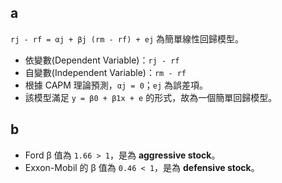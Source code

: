 
## a
`rj - rf = αj + βj (rm - rf) + ej` 為簡單線性回歸模型。

- 依變數(Dependent Variable)：`rj - rf`
- 自變數(Independent Variable)：`rm - rf`
- 根據 CAPM 理論預測，`αj = 0`；`ej` 為誤差項。
- 該模型滿足 `y = β0 + β1x + e` 的形式，故為一個簡單回歸模型。

## b
- Ford β 值為 `1.66 > 1`，是為 **aggressive stock**。
- Exxon-Mobil 的 β 值為 `0.46 < 1`，是為 **defensive stock**。
